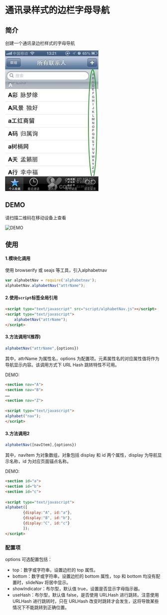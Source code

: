 # 通讯录样式的边栏字母导航

## 简介
创建一个通讯录边栏样式的字母导航

![导航](https://github.com/coolzjy/alphabet-sidenav/raw/gh-pages/contacts.jpg)

## DEMO
请扫描二维码在移动设备上查看

![DEMO](http://zjy.name/lab/alphabet-nav/code.png)

## 使用
#### 1.模块化调用
使用 browserify 或 seajs 等工具，引入alphabetnav

```javascript
var alphabetNav = require('alphabetnav');
alphabetNav.alphabetNav("attrName");
```

#### 2.使用`script`标签全局引用

```html
<script type="text/javascript" src="script/alphabetNav.js"></script>
<script type="text/javascript">
	alphabetNav("attrName");
</script>
```

#### 3.方法调用1(推荐)

```javascript
alphabetNav("attrName",{options})
```

其中，attrName 为属性名，options 为配置项。元素属性名的对应属性值将作为导航显示内容。该调用方式下 URL Hash 跳转特性不可用。

DEMO:
```html
<section nav="A">
<section nav="B">
……
<section nav="Z">

<script type="text/javascript">
alphabet("nav");
</script>
```

#### 3.方法调用2

```javascript
alphabetNav([navItem],{options})
```

其中，navItem 为对象数组，对象包括 display 和 id 两个属性，display 为导航显示名称，id 为对应页面锚点名称。

DEMO:
```html
<section id="a">
<section id="b">
<section id="c">

<script type="text/javascript">
alphabet([
		{display:"A", id:"a"},
		{display:"B", id:"b"},
		{display:"C", id:"c"}
		]);
</script>
```

### 配置项
options 可选配置包括：
+ top：数字或字符串，设置边栏的 top 属性。
+ bottom：数字或字符串，设置边栏的 bottom 属性，top 和 bottom 均没有配置时，slideNav 将居中显示。
+ showIndicator：布尔型，默认值 true，设置是否显示字母指示器。
+ useHash：布尔型，默认值 false，是否使用 URLHash 进行跳转。注意使用 URLHash 进行跳转时，只在 URLHash 改变时跳转才会发生，这将导致某些情况下不能跳转到正确位置。